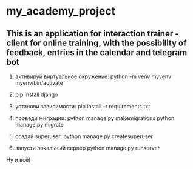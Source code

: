 # my_academy_project
## This is an application for interaction trainer - client for online training, with the possibility of feedback, entries in the calendar and telegram bot



  1. активируй виртуальное окружение: python -m venv myvenv
                                      myenv/bin/activate
  2. pip install django

  3. установи зависимости: pip install -r requirements.txt
  4. проведи миграции: python manage.py makemigrations
                       python manage.py migrate
  5. cоздай superuser:   python manage.py createsuperuser
  6. запусти локальный сервер python manage.py runserver
  
  Ну и всё)
